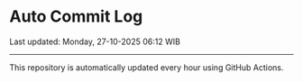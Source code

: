 # Auto Commit Log

Last updated: Monday, 27-10-2025 06:12 WIB

---

This repository is automatically updated every hour using GitHub Actions.
